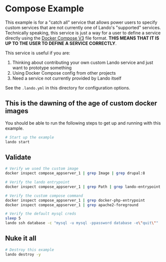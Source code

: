Compose Example
===============

This example is for a "catch all" service that allows power users to specify custom services that are not currently one of Lando's "supported" services. Technically speaking, this service is just a way for a user to define a service directly using the [Docker Compose V3](https://docs.docker.com/compose/compose-file/) file format. **THIS MEANS THAT IT IS UP TO THE USER TO DEFINE A SERVICE CORRECTLY**.

This service is useful if you are:

1. Thinking about contributing your own custom Lando service and just want to prototype something
2. Using Docker Compose config from other projects
3. Need a service not currently provided by Lando itself

See the `.lando.yml` in this directory for configuration options.

This is the dawning of the age of custom docker images
------------------------------------------------------

You should be able to run the following steps to get up and running with this example.

```bash
# Start up the example
lando start
```

Validate
--------

```bash
# Verify we used the custom image
docker inspect compose_appserver_1 | grep Image | grep drupal:8

# Verify the lando entrypoint
docker inspect compose_appserver_1 | grep Path | grep lando-entrypoint.sh

# Verify the custom compose command
docker inspect compose_appserver_1 | grep docker-php-entrypoint
docker inspect compose_appserver_1 | grep apache2-foreground

# Verify the default mysql creds
sleep 5
lando ssh database -c "mysql -u mysql -ppassword database -e\"quit\""
```

Nuke it all
-----------

```bash
# Destroy this example
lando destroy -y
```
